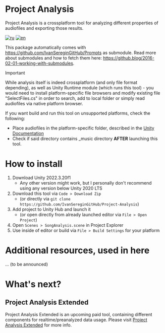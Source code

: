 # Project Analysis
Project Analysis is a crossplatform tool for analyzing different properties of audiofiles and exporting those results.

[![ru](https://img.shields.io/badge/lang-ru-green.svg)](https://github.com/IvanSereginGitHub/Project-Analysis/blob/main/README.ru.md)
[![en](https://img.shields.io/badge/lang-en-red.svg)](https://github.com/IvanSereginGitHub/Project-Analysis/blob/main/README.md)


This package automatically comes with https://github.com/IvanSereginGitHub/Prompts as submodule. Read more about submodules and how to fetch them here: https://github.blog/2016-02-01-working-with-submodules.
> [!IMPORTANT]
> While analysis itself is indeed crossplatform (and only file format depending), as well as Unity Runtime module (which runs this tool) - you would need to install platform-specific file browsers and modify existing file "SelectFiles.cs" in order to search, add to local folder or simply read audiofiles via native platform browser.
> 
> If you want build and run this tool on unsupported platforms, check the following:
> * Place audiofiles in the platform-specific folder, described in the [Unity Documentation](https://docs.unity3d.com/ScriptReference/Application-persistentDataPath.html)
> * Check if said directory contains _music directory **AFTER** launching this tool.


# How to install
1. Download Unity 2022.3.20f1
   * Any other version might work, but I personally don't recommend using any version below Unity 2020 LTS
2. Download this tool via `Code > Download Zip`
   * (or directly via `git clone https://github.com/IvanSereginGitHub/Project-Analysis`)
3. Add project to Unity Hub and launch it
   * (or open directly from already launched editor via `File > Open Project`)
4. Open `Scenes > SongAnalysis.scene` in Project Explorer
5. Use inside of editor or build via `File > Build Settings` for your platform

# Additional resources, used in here
... (to be announced)

# What's next?
## Project Analysis Extended
Project Analysis Extended is an upcoming paid tool, containing different components for realtime/preanalyzed data usage.
Please visit [Project Analysis Extended](https://github.com/IvanSereginGitHub/Project-Analysis-Extended) for more info.
